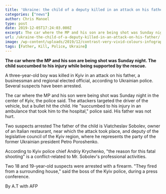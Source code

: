 ```yaml
---
title: 'Ukraine: the child of a deputy killed in an attack on his father'
categories: ["news"]
author: Chris Manoel
type: post
date: 2019-12-05T17:24:03.000Z
excerpt: The car where the MP and his son are being shot was Sunday night. The child succumbed to his injury while being supported by the rescue.
url: /ukraine-the-child-of-a-deputy-killed-in-an-attack-on-his-father/
image: /wp-content/uploads/2019/12/contrast-very-vivid-colours-infographic-presentation-template-ambush-police.jpg
tags: [Father, Kill, Police, Ukraine]
---
```


**The car where the MP and his son are being shot was Sunday night. The child succumbed to his injury while being supported by the rescue.**

A three-year-old boy was killed in Kyiv in an attack on his father, a businessman and regional elected official, according to Ukrainian police. Several suspects have been arrested.

The car where the MP and his son were being shot was Sunday night in the center of Kyiv, the police said. The attackers targeted the driver of the vehicle, but a bullet hit the child. He "succumbed to his injury in an ambulance that took him to the hospital," police said. His father was not hurt.

Two suspects arrested
The father of the child is Viatcheslav Sobolev, owner of an Italian restaurant, near which the attack took place, and deputy of the legislative council of the Kyiv region, where he represents the party of the former Ukrainian president Petro Poroshenko.

According to Kyiv police chief Andriy Krychenko, "the reason for this fatal shooting" is a conflict-related to Mr. Sobolev's professional activities.

Two 18 and 19-year-old suspects were arrested with a firearm. "They fired from a surrounding house," said the boss of the Kyiv police, during a press conference.

By A.T with AFP
